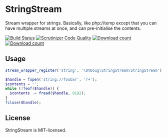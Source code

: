 StringStream
============

Stream wrapper for strings. Basically, like php://temp except that you can have multiple streams
at once, and can pre-initialise the contents.

[![Build Status](https://travis-ci.org/dvdoug/StringStream.svg?branch=master)](https://travis-ci.org/dvdoug/StringStream) 
[![Scrutinizer Code Quality](https://scrutinizer-ci.com/g/dvdoug/StringStream/badges/quality-score.png?b=master)](https://scrutinizer-ci.com/g/dvdoug/StringStream/?branch=master)
[![Download count](https://img.shields.io/packagist/dt/dvdoug/stringstream.svg)](https://packagist.org/packages/dvdoug/stringstream)
[![Download count](https://img.shields.io/packagist/v/dvdoug/stringstream.svg)](https://packagist.org/packages/dvdoug/stringstream)

Usage
-----
```php
stream_wrapper_register('string', '\DVDoug\StringStream\StringStream');

$handle = fopen('string://foobar', 'r+');
$contents = '';
while (!feof($handle)) {
  $contents .= fread($handle, 8192);
}
fclose($handle);

```

License
-------
StringStream is MIT-licensed. 
